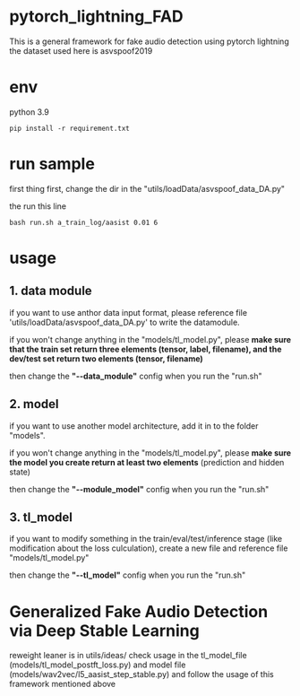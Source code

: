 # pytorch_lightning_FAD

This is a general framework for fake audio detection using pytorch lightning
the dataset used here is asvspoof2019

# env

python 3.9

```
pip install -r requirement.txt
```

# run sample

first thing first, change the dir in the "utils/loadData/asvspoof_data_DA.py"

the run this line

```
bash run.sh a_train_log/aasist 0.01 6
```

# usage

## 1. data module

if you want to use anthor data input format, please reference file 'utils/loadData/asvspoof_data_DA.py' to write the datamodule.

if you won't change anything in the "models/tl_model.py", please **make sure that the train set return three elements (tensor, label, filename), and the dev/test set return two elements (tensor, filename)**

then change the **"--data_module"** config when you run the "run.sh"

## 2. model

if you want to use another model architecture, add it in to the folder "models".

if you won't change anything in the "models/tl_model.py", please **make sure the model you create return at least two elements** (prediction and hidden state)

then change the **"--module_model"** config when you run the "run.sh"

## 3. tl_model

if you want to modify something in the train/eval/test/inference stage (like modification about the loss culculation), create a new file and reference file "models/tl_model.py"

then change the **"--tl_model"** config when you run the "run.sh"

# Generalized Fake Audio Detection via Deep Stable Learning 
reweight leaner is in utils/ideas/
check usage in the tl_model_file (models/tl_model_postft_loss.py) and model file (models/wav2vec/l5_aasist_step_stable.py)
and follow the usage of this framework mentioned above




